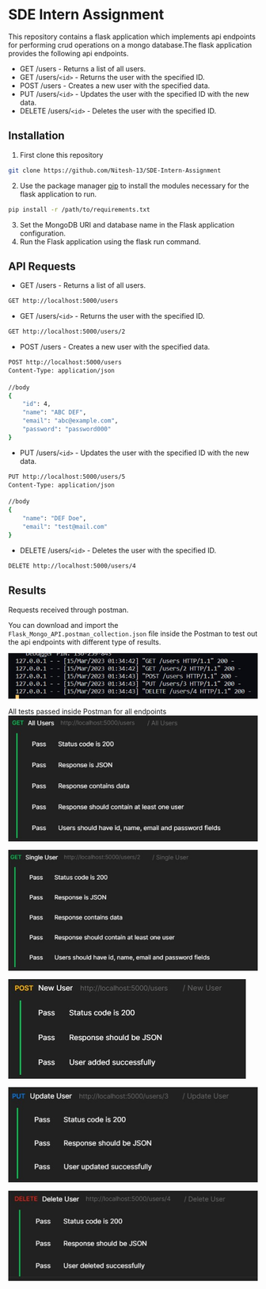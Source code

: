 # SDE Intern Assignment

This repository contains a flask application which implements api endpoints for performing crud operations on a mongo database.The flask application provides the following api endpoints.

- GET /users - Returns a list of all users.
- GET /users/`<id>` - Returns the user with the specified ID.
- POST /users - Creates a new user with the specified data.
- PUT /users/`<id>` - Updates the user with the specified ID with the new data.
- DELETE /users/`<id>` - Deletes the user with the specified ID.

## Installation

1. First clone this repository

```bash
git clone https://github.com/Nitesh-13/SDE-Intern-Assignment
```

2. Use the package manager [pip](https://pip.pypa.io/en/stable/) to install the modules necessary for the flask application to run.

```bash
pip install -r /path/to/requirements.txt
```

3. Set the MongoDB URI and database name in the Flask application configuration.
4. Run the Flask application using the flask run command.

## API Requests

- GET /users - Returns a list of all users.

```bash
GET http://localhost:5000/users
```

- GET /users/`<id>` - Returns the user with the specified ID.

```bash
GET http://localhost:5000/users/2
```

- POST /users - Creates a new user with the specified data.

```bash
POST http://localhost:5000/users
Content-Type: application/json

//body
{
    "id": 4,
    "name": "ABC DEF",
    "email": "abc@example.com",
    "password": "password000"
}
```

- PUT /users/`<id>` - Updates the user with the specified ID with the new data.

```bash
PUT http://localhost:5000/users/5
Content-Type: application/json

//body
{
    "name": "DEF Doe",
    "email": "test@mail.com"
}
```

- DELETE /users/`<id>` - Deletes the user with the specified ID.

```bash
DELETE http://localhost:5000/users/4
```

## Results

Requests received through postman.

You can download and import the `Flask_Mongo_API.postman_collection.json` file inside the Postman to test out the api endpoints with different type of results.

![Requests received from postman](images/requests.jpg)

All tests passed inside Postman for all endpoints
![All Users Endpoint Test](images/all_users.jpg)

![One User Endpoint Test](images/one_user.jpg)

![New User Postman Tests](images/new_user.jpg)

![Update User Postman tests](images/update_user.jpg)

![Delete User Postman Tests](images/delete_user.jpg)
